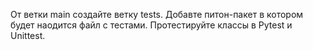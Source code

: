 От ветки main создайте ветку tests.
Добавте питон-пакет в котором будет наодится файл с тестами.
Протестируйте классы в Pytest и Unittest.
